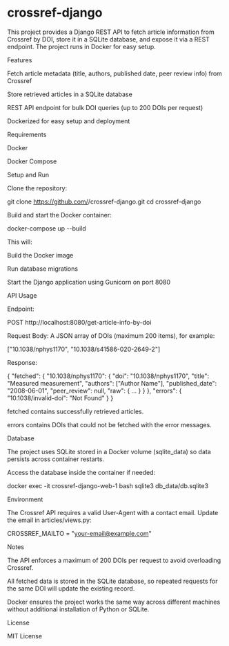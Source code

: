 # crossref-django

This project provides a Django REST API to fetch article information from Crossref by DOI, store it in a SQLite database, and expose it via a REST endpoint. The project runs in Docker for easy setup.

Features

Fetch article metadata (title, authors, published date, peer review info) from Crossref

Store retrieved articles in a SQLite database

REST API endpoint for bulk DOI queries (up to 200 DOIs per request)

Dockerized for easy setup and deployment

Requirements

Docker

Docker Compose

Setup and Run

Clone the repository:

git clone https://github.com/<your-username>/crossref-django.git
cd crossref-django


Build and start the Docker container:

docker-compose up --build


This will:

Build the Docker image

Run database migrations

Start the Django application using Gunicorn on port 8080

API Usage

Endpoint:

POST http://localhost:8080/get-article-info-by-doi


Request Body:
A JSON array of DOIs (maximum 200 items), for example:

["10.1038/nphys1170", "10.1038/s41586-020-2649-2"]


Response:

{
  "fetched": {
    "10.1038/nphys1170": {
      "doi": "10.1038/nphys1170",
      "title": "Measured measurement",
      "authors": ["Author Name"],
      "published_date": "2008-06-01",
      "peer_review": null,
      "raw": { ... }
    }
  },
  "errors": {
    "10.1038/invalid-doi": "Not Found"
  }
}


fetched contains successfully retrieved articles.

errors contains DOIs that could not be fetched with the error messages.

Database

The project uses SQLite stored in a Docker volume (sqlite_data) so data persists across container restarts.

Access the database inside the container if needed:

docker exec -it crossref-django-web-1 bash
sqlite3 db_data/db.sqlite3

Environment

The Crossref API requires a valid User-Agent with a contact email. Update the email in articles/views.py:

CROSSREF_MAILTO = "your-email@example.com"

Notes

The API enforces a maximum of 200 DOIs per request to avoid overloading Crossref.

All fetched data is stored in the SQLite database, so repeated requests for the same DOI will update the existing record.

Docker ensures the project works the same way across different machines without additional installation of Python or SQLite.

License

MIT License
